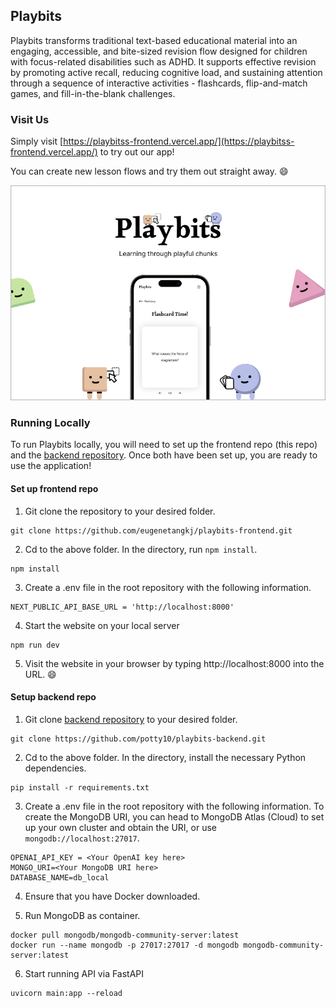 ## Playbits

Playbits transforms traditional text-based educational material into an engaging, accessible, and bite-sized revision flow designed for children with focus-related disabilities such as ADHD. It supports effective revision by promoting active recall, reducing cognitive load, and sustaining attention through a sequence of interactive activities - flashcards, flip-and-match games, and fill-in-the-blank challenges.

### Visit Us
Simply visit [https://playbitss-frontend.vercel.app/](https://playbitss-frontend.vercel.app/) to try out our app!

You can create new lesson flows and try them out straight away. 😄


<div align="center">
    <img src="public/assets/common/cover-image.png" width="full" />
</div>




### Running Locally
To run Playbits locally, you will need to set up the frontend repo (this repo) and the [backend repository](https://github.com/potty10/playbits-backend). Once both have been set up, you are ready to use the application!

#### Set up frontend repo
1. Git clone the repository to your desired folder.
```
git clone https://github.com/eugenetangkj/playbits-frontend.git
```

2. Cd to the above folder. In the directory, run `npm install`.
```
npm install
```

3. Create a .env file in the root repository with the following information.
```
NEXT_PUBLIC_API_BASE_URL = 'http://localhost:8000'
```

4. Start the website on your local server
```
npm run dev
```

5. Visit the website in your browser by typing http://localhost:8000 into the URL. 😄



#### Setup backend repo
1. Git clone  [backend repository](https://github.com/potty10/playbits-backend) to your desired folder.
```
git clone https://github.com/potty10/playbits-backend.git
```

2. Cd to the above folder. In the directory, install the necessary Python dependencies.
```
pip install -r requirements.txt
```

3. Create a .env file in the root repository with the following information. To create the MongoDB URI, you can head to MongoDB Atlas (Cloud) to set up your own cluster and obtain the URI, or use `mongodb://localhost:27017`.
```
OPENAI_API_KEY = <Your OpenAI key here>
MONGO_URI=<Your MongoDB URI here> 
DATABASE_NAME=db_local
```


4. Ensure that you have Docker downloaded.



5. Run MongoDB as container.
```
docker pull mongodb/mongodb-community-server:latest
docker run --name mongodb -p 27017:27017 -d mongodb mongodb-community-server:latest
```

6. Start running API via FastAPI
```
uvicorn main:app --reload
```

